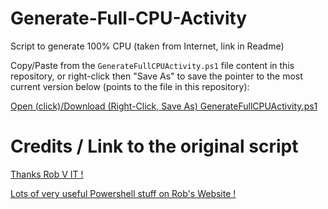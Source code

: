 # Generate-Full-CPU-Activity

Script to generate 100% CPU (taken from Internet, link in Readme)

Copy/Paste from the ```GenerateFullCPUActivity.ps1``` file content in this repository, or right-click then "Save As" to save the pointer to the most current version below (points to the file in this repository):

[Open (click)/Download (Right-Click, Save As) GenerateFullCPUActivity.ps1](https://raw.githubusercontent.com/SammyKrosoft/Generate-Full-CPU-Activity/main/GenerateFullCPUActivity.ps1)

# Credits / Link to the original script

[Thanks Rob V IT !](https://www.robvit.com/windows_server/generate-cpu-load-with-powershell/)

[Lots of very useful Powershell stuff on Rob's Website !](https://www.robvit.com/)
